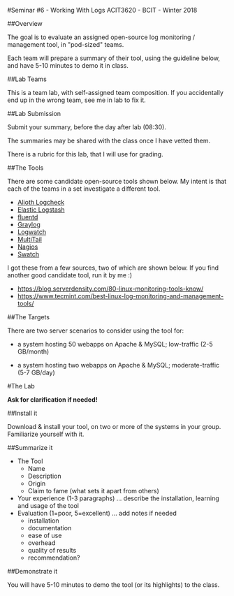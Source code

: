#Seminar #6 - Working With Logs
ACIT3620 - BCIT - Winter 2018

##Overview

The goal is to evaluate an assigned open-source log monitoring / management tool,
in "pod-sized" teams.

Each team will prepare a summary of their tool, using the guideline below, and
have 5-10 minutes to demo it in class.

##Lab Teams

This is a team lab, with self-assigned team composition.
If you accidentally end up in the wrong team, see me in lab to fix it.

##Lab Submission

Submit your summary, before the day after lab (08:30).

The summaries may be shared with the class once I have vetted them.

There is a rubric for this lab, that I will use for grading.

##The Tools

There are some candidate open-source tools shown below.
My intent is that each of the teams in a set investigate a different tool.

- [Alioth Logcheck](https://alioth.debian.org/projects/logcheck/)
- [Elastic Logstash](https://www.elastic.co/products/logstash)
- [fluentd](https://www.fluentd.org/)
- [Graylog](https://www.graylog.org/)
- [Logwatch](https://sourceforge.net/projects/logwatch/)
- [MultiTail](http://www.vanheusden.com/multitail/)
- [Nagios](https://www.nagios.com/solutions/linux-log-monitoring/)
- [Swatch](http://sourceforge.net/projects/swatch/)

I got these from a few sources, two of which are shown below. If you find another good candidate tool, run it by me :)

- https://blog.serverdensity.com/80-linux-monitoring-tools-know/
- https://www.tecmint.com/best-linux-log-monitoring-and-management-tools/

##The Targets

There are two server scenarios to consider using the tool for:

- a system hosting 50 webapps on Apache & MySQL; low-traffic (2-5 GB/month)

- a system hosting two webapps on Apache & MySQL; moderate-traffic (5-7 GB/day)

#The Lab

**Ask for clarification if needed!**

##Install it

Download & install your tool, on two or more of the systems in your group.
Familiarize yourself with it.

##Summarize it

- The Tool
    - Name
    - Description
    - Origin
    - Claim to fame (what sets it apart from others)
- Your experience (1-3 paragraphs) ... describe the installation, learning
and usage of the tool
- Evaluation (1=poor, 5=excellent) ... add notes if needed
    - installation
    - documentation
    - ease of use
    - overhead
    - quality of results
    - recommendation?

##Demonstrate it

You will have 5-10 minutes to demo the tool (or its highlights) to the class.
